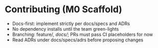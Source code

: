 # Contributing (M0 Scaffold)

- Docs-first: implement strictly per docs/specs and ADRs
- No dependency installs until the team green-lights
- Branching: feature/*, docs/*; PRs must pass CI placeholders for now
- Read ADRs under docs/specs/adrs before proposing changes

